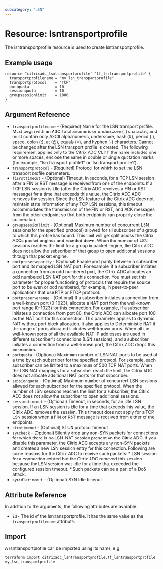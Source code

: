 ```yaml
---
subcategory: "LSN"
---
```


# Resource: lsntransportprofile

The lsntransportprofile resource is used to create lsntransportprofile.


## Example usage

```hcl
resource "citrixadc_lsntransportprofile" "tf_lsntransportprofile" {
  transportprofilename = "my_lsn_transportprofile"
  transportprotocol    = "TCP"
  portquota            = 10
  sessionquota         = 10
  groupsessionlimit    = 1000
}
```


## Argument Reference

* `transportprofilename` - (Required) Name for the LSN transport profile. Must begin with an ASCII alphanumeric or underscore (_) character, and must contain only ASCII alphanumeric, underscore, hash (#), period (.), space, colon (:), at (@), equals (=), and hyphen (-) characters. Cannot be changed after the LSN transport profile is created. The following requirement applies only to the Citrix ADC CLI: If the name includes one or more spaces, enclose the name in double or single quotation marks (for example, "lsn transport profile1" or 'lsn transport profile1').
* `transportprotocol` - (Required) Protocol for which to set the LSN transport profile parameters.
* `finrsttimeout` - (Optional) Timeout, in seconds, for a TCP LSN session after a FIN or RST message is received from one of the endpoints.  If a TCP LSN session is idle (after the Citrix ADC receives a FIN or RST message) for a time that exceeds this value, the Citrix ADC ADC removes the session.  Since the LSN feature of the Citrix ADC does not maintain state information of any TCP LSN sessions, this timeout accommodates the transmission of the FIN or RST, and ACK messages from the other endpoint so that both endpoints can properly close the connection.
* `groupsessionlimit` - (Optional) Maximum number of concurrent LSN sessions(for the specified protocol) allowed for all subscriber of a group to which this profile has bound. This limit will get split across the Citrix ADCs packet engines and rounded down. When the number of LSN sessions reaches the limit for a group in packet engine, the Citrix ADC does not allow the subscriber of that group to open additional sessions through that packet engine.
* `portpreserveparity` - (Optional) Enable port parity between a subscriber port and its mapped LSN NAT port. For example, if a subscriber initiates a connection from an odd numbered port, the Citrix ADC allocates an odd numbered LSN NAT port for this connection.  You must set this parameter for proper functioning of protocols that require the source port to be even or odd numbered, for example, in peer-to-peer applications that use RTP or RTCP protocol.
* `portpreserverange` - (Optional) If a subscriber initiates a connection from a well-known port (0-1023), allocate a NAT port from the well-known port range (0-1023) for this connection. For example, if a subscriber initiates a connection from port 80, the Citrix ADC can allocate port 100 as the NAT port for this connection.  This parameter applies to dynamic NAT without port block allocation. It also applies to Deterministic NAT if the range of ports allocated includes well-known ports.  When all the well-known ports of all the available NAT IP addresses are used in different subscriber's connections (LSN sessions), and a subscriber initiates a connection from a well-known port, the Citrix ADC drops this connection.
* `portquota` - (Optional) Maximum number of LSN NAT ports to be used at a time by each subscriber for the specified protocol. For example, each subscriber can be limited to a maximum of 500 TCP NAT ports. When the LSN NAT mappings for a subscriber reach the limit, the Citrix ADC does not allocate additional NAT ports for that subscriber.
* `sessionquota` - (Optional) Maximum number of concurrent LSN sessions allowed for each subscriber for the specified protocol.  When the number of LSN sessions reaches the limit for a subscriber, the Citrix ADC does not allow the subscriber to open additional sessions.
* `sessiontimeout` - (Optional) Timeout, in seconds, for an idle LSN session. If an LSN session is idle for a time that exceeds this value, the Citrix ADC removes the session.  This timeout does not apply for a TCP LSN session when a FIN or RST message is received from either of the endpoints.
* `stuntimeout` - (Optional) STUN protocol timeout
* `syncheck` - (Optional) Silently drop any non-SYN packets for connections for which there is no LSN-NAT session present on the Citrix ADC.   If you disable this parameter, the Citrix ADC accepts any non-SYN packets and creates a new LSN session entry for this connection.   Following are some reasons for the Citrix ADC to receive such packets:  * LSN session for a connection existed but the Citrix ADC removed this session because the LSN session was idle for a time that exceeded the configured session timeout. * Such packets can be a part of a DoS attack.
* `synidletimeout` - (Optional) SYN Idle timeout


## Attribute Reference

In addition to the arguments, the following attributes are available:

* `id` - The id of the lsntransportprofile. It has the same value as the `transportprofilename` attribute.


## Import

A lsntransportprofile can be imported using its name, e.g.

```shell
terraform import citrixadc_lsntransportprofile.tf_lsntransportprofile my_lsn_transportprofile
```
